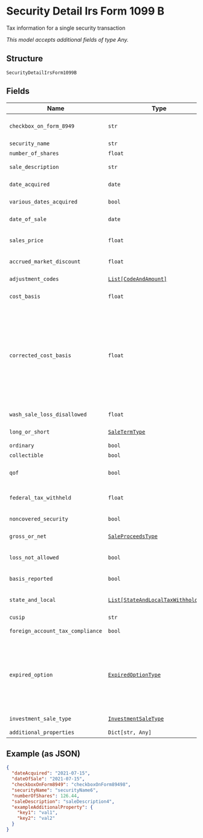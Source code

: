 
# Security Detail Irs Form 1099 B

Tax information for a single security transaction

*This model accepts additional fields of type Any.*

## Structure

`SecurityDetailIrsForm1099B`

## Fields

| Name | Type | Tags | Description |
|  --- | --- | --- | --- |
| `checkbox_on_form_8949` | `str` | Optional | Applicable checkbox on Form 8949 |
| `security_name` | `str` | Optional | Security name |
| `number_of_shares` | `float` | Optional | Number of shares |
| `sale_description` | `str` | Optional | Box 1a, Description of property |
| `date_acquired` | `date` | Optional | Box 1b, Date acquired |
| `various_dates_acquired` | `bool` | Optional | Box 1b, Date acquired Various |
| `date_of_sale` | `date` | Optional | Box 1c, Date sold or disposed |
| `sales_price` | `float` | Optional | Box 1d, Proceeds (not price per share) |
| `accrued_market_discount` | `float` | Optional | Box 1f, Accrued market discount |
| `adjustment_codes` | [`List[CodeAndAmount]`](../../doc/models/code-and-amount.md) | Optional | Other adjustments (code and amount) |
| `cost_basis` | `float` | Optional | Box 1e, Cost or other basis |
| `corrected_cost_basis` | `float` | Optional | Corrected cost basis. May be supplied in lieu of adjustmentCode code B. If both adjustmentCodes and correctedCostBasis are supplied, costBasis plus adjustmentCode B should equal correctedCostBasis |
| `wash_sale_loss_disallowed` | `float` | Optional | Box 1g, Wash sale loss disallowed |
| `long_or_short` | [`SaleTermType`](../../doc/models/sale-term-type.md) | Optional | LONG or SHORT (1099-B box 2) |
| `ordinary` | `bool` | Optional | Box 2, Ordinary |
| `collectible` | `bool` | Optional | Box 3, Collectibles |
| `qof` | `bool` | Optional | Box 3, Qualified Opportunity Fund (QOF) |
| `federal_tax_withheld` | `float` | Optional | Box 4, Federal income tax withheld |
| `noncovered_security` | `bool` | Optional | Box 5, Noncovered security |
| `gross_or_net` | [`SaleProceedsType`](../../doc/models/sale-proceeds-type.md) | Optional | Box 6, Reported to IRS: GROSS or NET |
| `loss_not_allowed` | `bool` | Optional | Box 7, Loss not allowed based on proceeds |
| `basis_reported` | `bool` | Optional | Box 12, Basis reported to IRS |
| `state_and_local` | [`List[StateAndLocalTaxWithholding]`](../../doc/models/state-and-local-tax-withholding.md) | Optional | Boxes 14-16, State and Local tax withholding |
| `cusip` | `str` | Optional | CUSIP number |
| `foreign_account_tax_compliance` | `bool` | Optional | Foreign account tax compliance |
| `expired_option` | [`ExpiredOptionType`](../../doc/models/expired-option-type.md) | Optional | To indicate gain or loss resulted from option expiration. If salesPrice (1d, proceeds) is zero, use PURCHASED. If costBasis (1e) is zero, use GRANTED |
| `investment_sale_type` | [`InvestmentSaleType`](../../doc/models/investment-sale-type.md) | Optional | Type of investment sale |
| `additional_properties` | `Dict[str, Any]` | Optional | - |

## Example (as JSON)

```json
{
  "dateAcquired": "2021-07-15",
  "dateOfSale": "2021-07-15",
  "checkboxOnForm8949": "checkboxOnForm89498",
  "securityName": "securityName6",
  "numberOfShares": 126.44,
  "saleDescription": "saleDescription4",
  "exampleAdditionalProperty": {
    "key1": "val1",
    "key2": "val2"
  }
}
```

